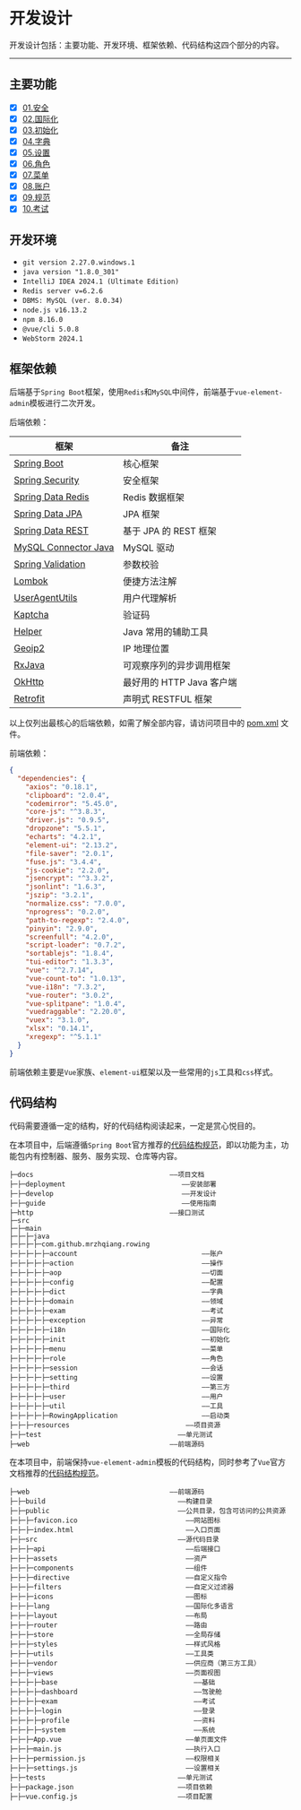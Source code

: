 开发设计
======

开发设计包括：主要功能、开发环境、框架依赖、代码结构这四个部分的内容。

---

## 主要功能

- [x] [01.安全](01.security)
- [x] [02.国际化](02.i18n)
- [x] [03.初始化](03.init)
- [x] [04.字典](04.dict)
- [x] [05.设置](05.setting)
- [x] [06.角色](06.role)
- [x] [07.菜单](07.menu)
- [x] [08.账户](08.account)
- [x] [09.规范](09.specification)
- [x] [10.考试](10.exam)

## 开发环境

- `git version 2.27.0.windows.1`
- `java version "1.8.0_301"`
- `IntelliJ IDEA 2024.1 (Ultimate Edition)`
- `Redis server v=6.2.6`
- `DBMS: MySQL (ver. 8.0.34)`
- `node.js v16.13.2`
- `npm 8.16.0`
- `@vue/cli 5.0.8`
- `WebStorm 2024.1`

## 框架依赖

后端基于`Spring Boot`框架，使用`Redis`和`MySQL`中间件，前端基于`vue-element-admin`模板进行二次开发。

后端依赖：

| 框架                                                                    | 备注                 |
|-----------------------------------------------------------------------|--------------------|
| [Spring Boot](https://spring.io/projects/spring-boot)                 | 核心框架               |
| [Spring Security](https://spring.io/projects/spring-security)         | 安全框架               |
| [Spring Data Redis](https://spring.io/projects/spring-data-redis)     | Redis 数据框架         |
| [Spring Data JPA](https://spring.io/projects/spring-data-jpa)         | JPA 框架             |
| [Spring Data REST](https://spring.io/projects/spring-data-rest)       | 基于 JPA 的 REST 框架   |
| [MySQL Connector Java](https://dev.mysql.com/doc/connector-j/8.0/en/) | MySQL 驱动           |
| [Spring Validation](https://beanvalidation.org/)                      | 参数校验               |
| [Lombok](https://projectlombok.org/)                                  | 便捷方法注解             |
| [UserAgentUtils](https://www.bitwalker.eu/software/user-agent-utils)  | 用户代理解析             |
| [Kaptcha](https://github.com/mrzhqiang/kaptcha-spring-boot-starter)   | 验证码                |
| [Helper](https://github.com/mrzhqiang/helper)                         | Java 常用的辅助工具       |
| [Geoip2](https://dev.maxmind.com/geoip?lang=en)                       | IP 地理位置            |
| [RxJava](https://github.com/ReactiveX/RxJava)                         | 可观察序列的异步调用框架       |
| [OkHttp](https://github.com/square/okhttp)                            | 最好用的 HTTP Java 客户端 |
| [Retrofit](https://github.com/square/retrofit)                        | 声明式 RESTFUL 框架     |

以上仅列出最核心的后端依赖，如需了解全部内容，请访问项目中的 [pom.xml](../../pom.xml) 文件。

前端依赖：

```json
{
  "dependencies": {
    "axios": "0.18.1",
    "clipboard": "2.0.4",
    "codemirror": "5.45.0",
    "core-js": "^3.8.3",
    "driver.js": "0.9.5",
    "dropzone": "5.5.1",
    "echarts": "4.2.1",
    "element-ui": "2.13.2",
    "file-saver": "2.0.1",
    "fuse.js": "3.4.4",
    "js-cookie": "2.2.0",
    "jsencrypt": "^3.3.2",
    "jsonlint": "1.6.3",
    "jszip": "3.2.1",
    "normalize.css": "7.0.0",
    "nprogress": "0.2.0",
    "path-to-regexp": "2.4.0",
    "pinyin": "2.9.0",
    "screenfull": "4.2.0",
    "script-loader": "0.7.2",
    "sortablejs": "1.8.4",
    "tui-editor": "1.3.3",
    "vue": "^2.7.14",
    "vue-count-to": "1.0.13",
    "vue-i18n": "7.3.2",
    "vue-router": "3.0.2",
    "vue-splitpane": "1.0.4",
    "vuedraggable": "2.20.0",
    "vuex": "3.1.0",
    "xlsx": "0.14.1",
    "xregexp": "^5.1.1"
  }
}
```

前端依赖主要是`Vue`家族、`element-ui`框架以及一些常用的`js`工具和`css`样式。

## 代码结构

代码需要遵循一定的结构，好的代码结构阅读起来，一定是赏心悦目的。

在本项目中，后端遵循`Spring Boot`官方推荐的[代码结构规范][1]，即以功能为主，功能包内有控制器、服务、服务实现、仓库等内容。

```
├─docs                                  ——项目文档
├─├─deployment                             ——安装部署
├─├─develop                                ——开发设计
├─├─guide                                  ——使用指南
├─http                                  ——接口测试
├─src
├─├─main
├─├─├─java
├─├─├─├─com.github.mrzhqiang.rowing
├─├─├─├─├─account                               ——账户
├─├─├─├─├─action                                ——操作
├─├─├─├─├─aop                                   ——切面
├─├─├─├─├─config                                ——配置
├─├─├─├─├─dict                                  ——字典
├─├─├─├─├─domain                                ——领域
├─├─├─├─├─exam                                  ——考试
├─├─├─├─├─exception                             ——异常
├─├─├─├─├─i18n                                  ——国际化
├─├─├─├─├─init                                  ——初始化
├─├─├─├─├─menu                                  ——菜单
├─├─├─├─├─role                                  ——角色
├─├─├─├─├─session                               ——会话
├─├─├─├─├─setting                               ——设置
├─├─├─├─├─third                                 ——第三方
├─├─├─├─├─user                                  ——用户
├─├─├─├─├─util                                  ——工具
├─├─├─├─├─RowingApplication                     ——启动类
├─├─├─resources                             ——项目资源
├─├─test                                  ——单元测试
├─web                                   ——前端源码
```

在本项目中，前端保持`vue-element-admin`模板的代码结构，同时参考了`Vue`官方文档推荐的[代码结构规范][2]。

```
├─web                                   ——前端源码
├─├─build                                 ——构建目录
├─├─public                                ——公共目录，包含可访问的公共资源
├─├─├─favicon.ico                           ——网站图标
├─├─├─index.html                            ——入口页面
├─├─src                                   ——源代码目录
├─├─├─api                                   ——后端接口
├─├─├─assets                                ——资产
├─├─├─components                            ——组件
├─├─├─directive                             ——自定义指令
├─├─├─filters                               ——自定义过滤器
├─├─├─icons                                 ——图标
├─├─├─lang                                  ——国际化多语言
├─├─├─layout                                ——布局
├─├─├─router                                ——路由
├─├─├─store                                 ——全局存储
├─├─├─styles                                ——样式风格
├─├─├─utils                                 ——工具类
├─├─├─vendor                                ——供应商（第三方工具）
├─├─├─views                                 ——页面视图
├─├─├─├─base                                  ——基础
├─├─├─├─dashboard                             ——驾驶舱
├─├─├─├─exam                                  ——考试
├─├─├─├─login                                 ——登录
├─├─├─├─profile                               ——资料
├─├─├─├─system                                ——系统
├─├─├─App.vue                               ——单页面文件
├─├─├─main.js                               ——执行入口
├─├─├─permission.js                         ——权限相关
├─├─├─settings.js                           ——设置相关
├─├─tests                                 ——单元测试
├─├─package.json                          ——项目依赖
├─├─vue.config.js                         ——项目配置
```

[1]:https://docs.spring.io/spring-boot/docs/2.7.10/reference/html/using.html#using.structuring-your-code.locating-the-main-class

[2]:https://v2.cn.vuejs.org/v2/guide/instance.html#%E5%88%9B%E5%BB%BA%E4%B8%80%E4%B8%AA-Vue-%E5%AE%9E%E4%BE%8B